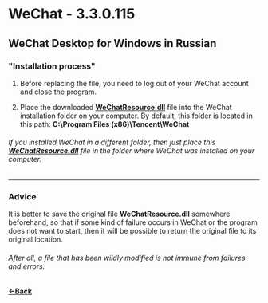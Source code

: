 # WeChat - 3.3.0.115
WeChat Desktop for Windows in Russian
----

### "Installation process"
1. Before replacing the file, you need to log out of your WeChat account and close the program.

2. Place the downloaded [**WeChatResource.dll**][1] file into the WeChat installation folder on your computer. By default, this folder is located in this path: **C:\Program Files (x86)\Tencent\WeChat**

###### If you installed WeChat in a different folder, then just place this [**WeChatResource.dll**][1] file in the folder where WeChat was installed on your computer.

----

### Advice
It is better to save the original file **WeChatResource.dll** somewhere beforehand, so that if some kind of failure occurs in WeChat or the program does not want to start, then it will be possible to return the original file to its original location.

###### After all, a file that has been wildly modified is not immune from failures and errors.

#### [←Back](https://github.com/Andrew-13/WeChat) 

[1]: https://github.com/Andrew-13/WeChat/tree/main/WeChat%20-%203.3.0.115/WeChat%20Resource%20file
